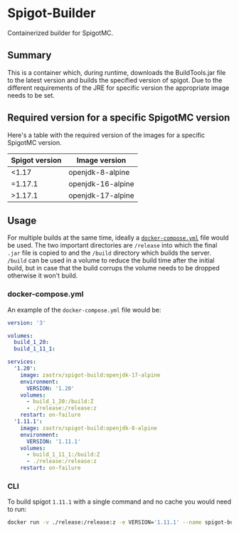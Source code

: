 # Spigot-Builder

Containerized builder for SpigotMC.

## Summary

This is a container which, during runtime, downloads the BuildTools.jar file to the latest version and builds the specified version of spigot. Due to the different requirements of the JRE for specific version the appropriate image needs to be set.

## Required version for a specific SpigotMC version

Here's a table with the required version of the images for a specific SpigotMC version. 

|Spigot version|Image version|
|------|------|
|<1.17|openjdk-8-alpine|
|=1.17.1|openjdk-16-alpine|
|>1.17.1|openjdk-17-alpine|

## Usage

For multiple builds at the same time, ideally a [`docker-compose.yml`](./docker-compose-example.yml) file would be used. The two important directories are `/release` into which the final `.jar` file is copied to and the `/build` directory which builds the server. `/build` can be used in a volume to reduce the build time after the initial build, but in case that the build corrups the volume needs to be dropped otherwise it won't build. 

### docker-compose.yml

An example of the `docker-compose.yml` file would be:

```yml
version: '3'

volumes:
  build_1_20:
  build_1_11_1:

services:
  '1.20':
    image: zastrx/spigot-build:openjdk-17-alpine
    environment:
      VERSION: '1.20'
    volumes:
      - build_1_20:/build:Z
      - ./release:/release:z
    restart: on-failure
  '1.11.1':
    image: zastrx/spigot-build:openjdk-8-alpine
    environment:
      VERSION: '1.11.1'
    volumes:
      - build_1_11_1:/build:Z
      - ./release:/release:z
    restart: on-failure
```

### CLI

To build spigot `1.11.1` with a single command and no cache you would need to run:

```bash
docker run -v ./release:/release:z -e VERSION='1.11.1' --name spigot-builder-1.11.1 zastrix/spigot-builder:openjdk-8-alpine
```